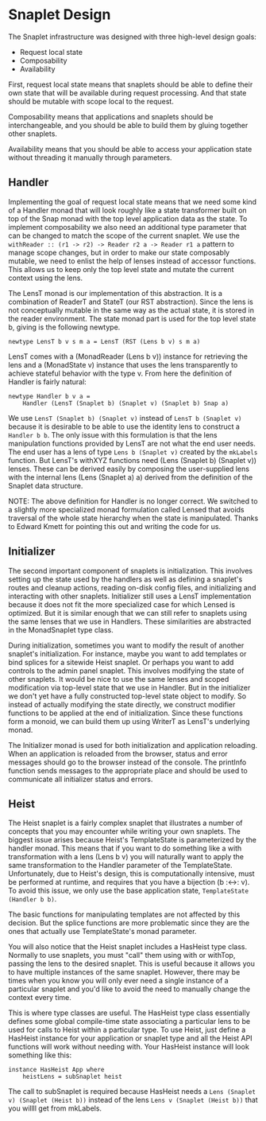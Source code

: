 # Snaplet Design

The Snaplet infrastructure was designed with three high-level design goals:

* Request local state
* Composability
* Availability

First, request local state means that snaplets should be able to define their
own state that will be available during request processing.  And that state
should be mutable with scope local to the request.

Composability means that applications and snaplets should be interchangeable,
and you should be able to build them by gluing together other snaplets.

Availability means that you should be able to access your application state
without threading it manually through parameters.

## Handler

Implementing the goal of request local state means that we need some kind of a
Handler monad that will look roughly like a state transformer built on top of
the Snap monad with the top level application data as the state.  To implement
composability we also need an additional type parameter that can be changed to
match the scope of the current snaplet.  We use the `withReader :: (r1 -> r2)
-> Reader r2 a -> Reader r1 a` pattern to manage scope changes, but in order
to make our state composably mutable, we need to enlist the help of lenses
instead of accessor functions.  This allows us to keep only the top level
state and mutate the current context using the lens.

The LensT monad is our implementation of this abstraction.  It is a
combination of ReaderT and StateT (our RST abstraction).  Since the lens is
not conceptually mutable in the same way as the actual state, it is stored in
the reader environment.  The state monad part is used for the top level state
b, giving is the following newtype.

    newtype LensT b v s m a = LensT (RST (Lens b v) s m a)

LensT comes with a (MonadReader (Lens b v)) instance for retrieving the lens
and a (MonadState v) instance that uses the lens transparently to achieve
stateful behavior with the type v.  From here the definition of Handler is
fairly natural:

    newtype Handler b v a =
        Handler (LensT (Snaplet b) (Snaplet v) (Snaplet b) Snap a)

We use `LensT (Snaplet b) (Snaplet v)` instead of `LensT b (Snaplet v)`
because it is desirable to be able to use the identity lens to construct a
`Handler b b`.  The only issue with this formulation is that the lens
manipulation functions provided by LensT are not what the end user needs.  The
end user has a lens of type `Lens b (Snaplet v)` created by the `mkLabels`
function.  But LensT's withXYZ functions need (Lens (Snaplet b) (Snaplet v))
lenses.  These can be derived easily by composing the user-supplied lens with
the internal lens (Lens (Snaplet a) a) derived from the definition of the
Snaplet data structure.

NOTE: The above definition for Handler is no longer correct.  We switched to a
slightly more specialized monad formulation called Lensed that avoids
traversal of the whole state hierarchy when the state is manipulated.  Thanks
to Edward Kmett for pointing this out and writing the code for us.

## Initializer

The second important component of snaplets is initialization.  This involves
setting up the state used by the handlers as well as defining a snaplet's
routes and cleanup actions, reading on-disk config files, and initializing and
interacting with other snaplets.  Initializer still uses a LensT
implementation because it does not fit the more specialized case for which
Lensed is optimized.  But it is similar enough that we can still refer to
snaplets using the same lenses that we use in Handlers.  These similarities
are abstracted in the MonadSnaplet type class.

During initialization, sometimes you want to modify the result of another
snaplet's initialization.  For instance, maybe you want to add templates or
bind splices for a sitewide Heist snaplet.  Or perhaps you want to add
controls to the admin panel snaplet.  This involves modifying the state of
other snaplets.  It would be nice to use the same lenses and scoped
modification via top-level state that we use in Handler.  But in the
initializer we don't yet have a fully constructed top-level state object to
modify.  So instead of actually modifying the state directly, we construct
modifier functions to be applied at the end of initialization.  Since these
functions form a monoid, we can build them up using WriterT as LensT's
underlying monad.

The Initializer monad is used for both initialization and application
reloading.  When an application is reloaded from the browser, status and error
messages should go to the browser instead of the console.  The printInfo
function sends messages to the appropriate place and should be used to
communicate all initializer status and errors.

## Heist

The Heist snaplet is a fairly complex snaplet that illustrates a number of
concepts that you may encounter while writing your own snaplets.  The biggest
issue arises because Heist's TemplateState is parameterized by the handler
monad.  This means that if you want to do something like a with transformation
with a lens (Lens b v) you will naturally want to apply the same transformation
to the Handler parameter of the TemplateState.  Unfortunately, due to Heist's
design, this is computationally intensive, must be performed at runtime, and
requires that you have a bijection (b :<->: v).  To avoid this issue, we only
use the base application state, `TemplateState (Handler b b)`.

The basic functions for manipulating templates are not affected by this
decision.  But the splice functions are more problematic since they are the
ones that actually use TemplateState's monad parameter.

You will also notice that the Heist snaplet includes a HasHeist type class.
Normally to use snaplets, you must "call" them using with or withTop,
passing the lens to the desired snaplet.  This is useful because it allows you
to have multiple instances of the same snaplet.  However, there may be times
when you know you will only ever need a single instance of a particular
snaplet and you'd like to avoid the need to manually change the context every
time.

This is where type classes are useful.  The HasHeist type class essentially
defines some global compile-time state associating a particular lens to be
used for calls to Heist within a particular type.  To use Heist, just define a
HasHeist instance for your application or snaplet type and all the Heist API
functions will work without needing with.  Your HasHeist instance will
look something like this:

    instance HasHeist App where
        heistLens = subSnaplet heist

The call to subSnaplet is required because HasHeist needs a `Lens
(Snaplet v) (Snaplet (Heist b))` instead of the lens `Lens v (Snaplet (Heist
b))` that you willll get from mkLabels.


